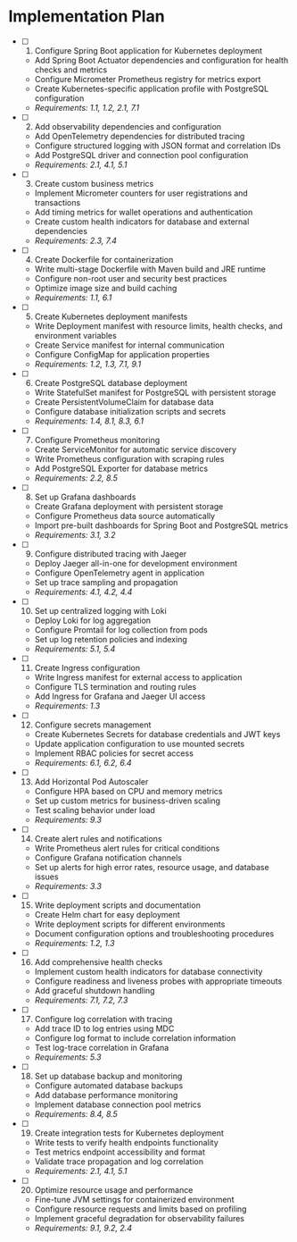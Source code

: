 # Implementation Plan

- [ ] 1. Configure Spring Boot application for Kubernetes deployment

  - Add Spring Boot Actuator dependencies and configuration for health checks and metrics
  - Configure Micrometer Prometheus registry for metrics export
  - Create Kubernetes-specific application profile with PostgreSQL configuration
  - _Requirements: 1.1, 1.2, 2.1, 7.1_

- [ ] 2. Add observability dependencies and configuration

  - Add OpenTelemetry dependencies for distributed tracing
  - Configure structured logging with JSON format and correlation IDs
  - Add PostgreSQL driver and connection pool configuration
  - _Requirements: 2.1, 4.1, 5.1_

- [ ] 3. Create custom business metrics

  - Implement Micrometer counters for user registrations and transactions
  - Add timing metrics for wallet operations and authentication
  - Create custom health indicators for database and external dependencies
  - _Requirements: 2.3, 7.4_

- [ ] 4. Create Dockerfile for containerization

  - Write multi-stage Dockerfile with Maven build and JRE runtime
  - Configure non-root user and security best practices
  - Optimize image size and build caching
  - _Requirements: 1.1, 6.1_

- [ ] 5. Create Kubernetes deployment manifests

  - Write Deployment manifest with resource limits, health checks, and environment variables
  - Create Service manifest for internal communication
  - Configure ConfigMap for application properties
  - _Requirements: 1.2, 1.3, 7.1, 9.1_

- [ ] 6. Create PostgreSQL database deployment

  - Write StatefulSet manifest for PostgreSQL with persistent storage
  - Create PersistentVolumeClaim for database data
  - Configure database initialization scripts and secrets
  - _Requirements: 1.4, 8.1, 8.3, 6.1_

- [ ] 7. Configure Prometheus monitoring

  - Create ServiceMonitor for automatic service discovery
  - Write Prometheus configuration with scraping rules
  - Add PostgreSQL Exporter for database metrics
  - _Requirements: 2.2, 8.5_

- [ ] 8. Set up Grafana dashboards

  - Create Grafana deployment with persistent storage
  - Configure Prometheus data source automatically
  - Import pre-built dashboards for Spring Boot and PostgreSQL metrics
  - _Requirements: 3.1, 3.2_

- [ ] 9. Configure distributed tracing with Jaeger

  - Deploy Jaeger all-in-one for development environment
  - Configure OpenTelemetry agent in application
  - Set up trace sampling and propagation
  - _Requirements: 4.1, 4.2, 4.4_

- [ ] 10. Set up centralized logging with Loki

  - Deploy Loki for log aggregation
  - Configure Promtail for log collection from pods
  - Set up log retention policies and indexing
  - _Requirements: 5.1, 5.4_

- [ ] 11. Create Ingress configuration

  - Write Ingress manifest for external access to application
  - Configure TLS termination and routing rules
  - Add Ingress for Grafana and Jaeger UI access
  - _Requirements: 1.3_

- [ ] 12. Configure secrets management

  - Create Kubernetes Secrets for database credentials and JWT keys
  - Update application configuration to use mounted secrets
  - Implement RBAC policies for secret access
  - _Requirements: 6.1, 6.2, 6.4_

- [ ] 13. Add Horizontal Pod Autoscaler

  - Configure HPA based on CPU and memory metrics
  - Set up custom metrics for business-driven scaling
  - Test scaling behavior under load
  - _Requirements: 9.3_

- [ ] 14. Create alert rules and notifications

  - Write Prometheus alert rules for critical conditions
  - Configure Grafana notification channels
  - Set up alerts for high error rates, resource usage, and database issues
  - _Requirements: 3.3_

- [ ] 15. Write deployment scripts and documentation

  - Create Helm chart for easy deployment
  - Write deployment scripts for different environments
  - Document configuration options and troubleshooting procedures
  - _Requirements: 1.2, 1.3_

- [ ] 16. Add comprehensive health checks

  - Implement custom health indicators for database connectivity
  - Configure readiness and liveness probes with appropriate timeouts
  - Add graceful shutdown handling
  - _Requirements: 7.1, 7.2, 7.3_

- [ ] 17. Configure log correlation with tracing

  - Add trace ID to log entries using MDC
  - Configure log format to include correlation information
  - Test log-trace correlation in Grafana
  - _Requirements: 5.3_

- [ ] 18. Set up database backup and monitoring

  - Configure automated database backups
  - Add database performance monitoring
  - Implement database connection pool metrics
  - _Requirements: 8.4, 8.5_

- [ ] 19. Create integration tests for Kubernetes deployment

  - Write tests to verify health endpoints functionality
  - Test metrics endpoint accessibility and format
  - Validate trace propagation and log correlation
  - _Requirements: 2.1, 4.1, 5.1_

- [ ] 20. Optimize resource usage and performance
  - Fine-tune JVM settings for containerized environment
  - Configure resource requests and limits based on profiling
  - Implement graceful degradation for observability failures
  - _Requirements: 9.1, 9.2, 2.4_
